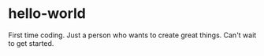 # hello-world
First time coding.
Just a person who wants to create great things.
Can't wait to  get started.
